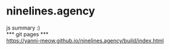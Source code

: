 # ninelines.agency

js summary :) <br />
*** git pages *** <br />
https://yanni-meow.github.io/ninelines.agency/build/index.html
